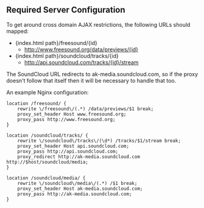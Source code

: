 Required Server Configuration
-----------------------------

To get around cross domain AJAX restrictions, the following URLs should mapped:

- {index.html path}/freesound/{id}
  - http://www.freesound.org/data/previews/{id}
- {index.html path}/soundcloud/tracks/{id}
  - http://api.soundcloud.com/tracks/{id}/stream

The SoundCloud URL redirects to ak-media.soundcloud.com, so if the proxy
doesn't follow that itself then it will be necessary to handle that too.

An example Nginx configuration:

	location /freesound/ {
		rewrite \/freesound\/(.*) /data/previews/$1 break;
		proxy_set_header Host www.freesound.org;
		proxy_pass http://www.freesound.org;
	}

	location /soundcloud/tracks/ {
		rewrite \/soundcloud\/tracks\/(\d*) /tracks/$1/stream break;
		proxy_set_header Host api.soundcloud.com;
		proxy_pass http://api.soundcloud.com;
		proxy_redirect http://ak-media.soundcloud.com http://$host/soundcloud/media;
	}

	location /soundcloud/media/ {
		rewrite \/soundcloud\/media\/(.*) /$1 break;
		proxy_set_header Host ak-media.soundcloud.com;
		proxy_pass http://ak-media.soundcloud.com;
	}
